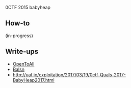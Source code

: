 0CTF 2015 babyheap

## How-to

(in-progress)

## Write-ups

* [OpenToAll](http://uaf.io/exploitation/2017/03/19/0ctf-Quals-2017-BabyHeap2017.html)
* [Balsn](https://poning.me/2017/03/24/baby-heap-2017/)
* http://uaf.io/exploitation/2017/03/19/0ctf-Quals-2017-BabyHeap2017.html

